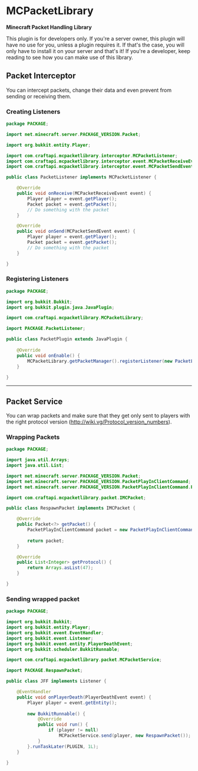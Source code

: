 # MCPacketLibrary #
**Minecraft Packet Handling Library**

This plugin is for developers only. If you're a server owner, this plugin will have no use for you, unless a plugin requires it.
If that's the case, you will only have to install it on your server and that's it!
If you're a developer, keep reading to see how you can make use of this library.


## Packet Interceptor ##
You can intercept packets, change their data and even prevent from sending or receiving them.

### Creating Listeners ###
```java
package PACKAGE;

import net.minecraft.server.PACKAGE_VERSION.Packet;

import org.bukkit.entity.Player;

import com.craftapi.mcpacketlibrary.interceptor.MCPacketListener;
import com.craftapi.mcpacketlibrary.interceptor.event.MCPacketReceiveEvent;
import com.craftapi.mcpacketlibrary.interceptor.event.MCPacketSendEvent;

public class PacketListener implements MCPacketListener {

	@Override
	public void onReceive(MCPacketReceiveEvent event) {
		Player player = event.getPlayer();
		Packet packet = event.getPacket();
		// Do something with the packet
	}

	@Override
	public void onSend(MCPacketSendEvent event) {
		Player player = event.getPlayer();
		Packet packet = event.getPacket();
		// Do something with the packet
	}

}
```

### Registering Listeners ###
```java
package PACKAGE;

import org.bukkit.Bukkit;
import org.bukkit.plugin.java.JavaPlugin;

import com.craftapi.mcpacketlibrary.MCPacketLibrary;

import PACKAGE.PacketListener;

public class PacketPlugin extends JavaPlugin {
	
	@Override
	public void onEnable() {
		MCPacketLibrary.getPacketManager().registerListener(new PacketListener());
	}
	
}
```


---


## Packet Service ##
You can wrap packets and make sure that they get only sent to players with the right protocol version (http://wiki.vg/Protocol_version_numbers).

### Wrapping Packets ###
```java
package PACKAGE;

import java.util.Arrays;
import java.util.List;

import net.minecraft.server.PACKAGE_VERSION.Packet;
import net.minecraft.server.PACKAGE_VERSION.PacketPlayInClientCommand;
import net.minecraft.server.PACKAGE_VERSION.PacketPlayInClientCommand.EnumClientCommand;

import com.craftapi.mcpacketlibrary.packet.IMCPacket;

public class RespawnPacket implements IMCPacket {

	@Override
	public Packet<?> getPacket() {
		PacketPlayInClientCommand packet = new PacketPlayInClientCommand(EnumClientCommand.PERFORM_RESPAWN);
		
		return packet;
	}

	@Override
	public List<Integer> getProtocol() {
		return Arrays.asList(47);
	}

}
```

### Sending wrapped packet ###
```java
package PACKAGE;

import org.bukkit.Bukkit;
import org.bukkit.entity.Player;
import org.bukkit.event.EventHandler;
import org.bukkit.event.Listener;
import org.bukkit.event.entity.PlayerDeathEvent;
import org.bukkit.scheduler.BukkitRunnable;

import com.craftapi.mcpacketlibrary.packet.MCPacketService;

import PACKAGE.RespawnPacket;

public class JFF implements Listener {

	@EventHandler
	public void onPlayerDeath(PlayerDeathEvent event) {
		Player player = event.getEntity();
		
		new BukkitRunnable() {
			@Override
			public void run() {
				if (player != null)
					MCPacketService.send(player, new RespawnPacket());
			}
		}.runTaskLater(PLUGIN, 1L);
	}
	
}
```
